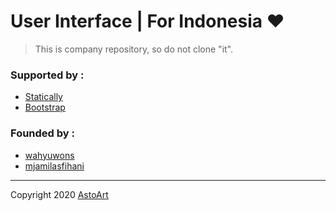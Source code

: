 # User Interface | For Indonesia :heart:

> This is company repository, so do not clone "it".

### Supported by :

 * [Statically](https://statically.io)
 * [Bootstrap](https://getbootstrap.com)

### Founded by :

 * [wahyuwons](https://github.com/wahyuwons)
 * [mjamilasfihani](https://github.com/mjamilasfihani)

---

Copyright 2020 [AstoArt](https://astoart.com)
